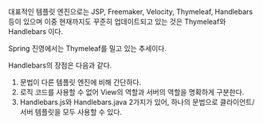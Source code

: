 대표적인 템플릿 엔진으로는 JSP, Freemaker, Velocity, Thymeleaf, Handlebars 등이 있으며 이중 현재까지도 꾸준히 업데이트되고 있는 것은 Thymeleaf와 Handlebars 이다.

Spring 진영에서는 Thymeleaf를 밀고 있는 추세이다.

Handlebars의 장점은 다음과 같다.

1. 문법이 다른 템플릿 엔진에 비해 간단하다.
2. 로직 코드를 사용할 수 없어 View의 역할과 서버의 역할을 명확하게 구분한다.
3. Handlebars.js와 Handlebars.java 2가지가 있어, 하나의 문법으로 클라이언트/서버 템플릿을 모두 사용할 수 있다.